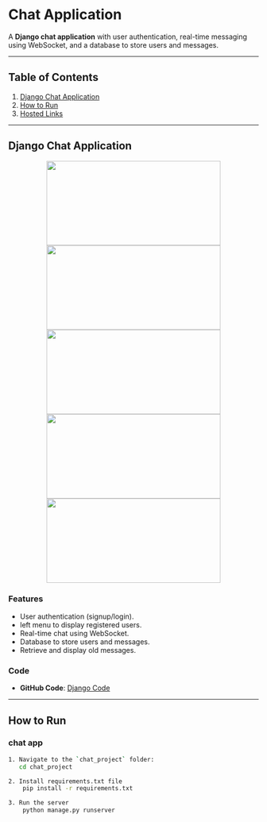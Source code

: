 # Chat Application

A **Django chat application** with user authentication, real-time messaging using WebSocket, and a database to store users and messages.

---

## Table of Contents

1. [Django Chat Application](#django-chat-application)
2. [How to Run](#how-to-run)
3. [Hosted Links](#hosted-links)

---

## Django Chat Application

<p align="center">
  <img src="https://github.com/user-attachments/assets/1c1c0331-3582-42c9-9f2a-1df9f1516548" width="350" height="170">
  <img src="https://github.com/user-attachments/assets/d5a93d7b-5a4d-4c75-951b-cc8141f6494c" width="350" height="170">
  <img src="https://github.com/user-attachments/assets/2816f034-1aaf-4caa-8d43-7dd2a44d1175" width="350" height="170">
  <img src="https://github.com/user-attachments/assets/f0a3ec2c-16d0-47e4-a308-1702c85b87b1" width="350" height="170">
  <img src="https://github.com/user-attachments/assets/832efc69-b9f7-4092-9350-b5c02e173cd0" width="350" height="170">
   
</p>

### Features

- User authentication (signup/login).
- left menu to display registered users.
- Real-time chat using WebSocket.
- Database to store users and messages.
- Retrieve and display old messages.

### Code

- **GitHub Code**: [Django Code](https://github.com/kar137/90North-assignment/tree/main/chat_project)

---

## How to Run

### chat app

```bash
1. Navigate to the `chat_project` folder:
   cd chat_project

2. Install requirements.txt file
    pip install -r requirements.txt

3. Run the server
    python manage.py runserver

```
